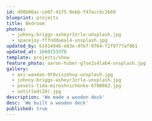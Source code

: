 ```yaml
---
id: d98b06ac-ce07-41f5-9ebb-f47eccbc2669
blueprint: projects
title: Bedroom
photos:
  - johnny-briggs-asheyr3zrle-unsplash.jpg
  - spacejoy-fffnddueal4-unsplash.jpg
updated_by: b141494b-e83e-47e7-9764-f2f9777af861
updated_at: 1660153378
template: projects/show
feature_photo: aaron-huber-g7se2s4lab4-unsplash.jpg
gallery:
  - avi-waxman-9t0viszehuy-unsplash.jpg
  - johnny-briggs-asheyr3zrle-unsplash.jpg
  - pexels-tima-miroshnichenko-6790082.jpg
  - untitled(20).jpg
description: 'We made a wooden deck'
desc: 'We built a wooden deck'
published: true
---
```

